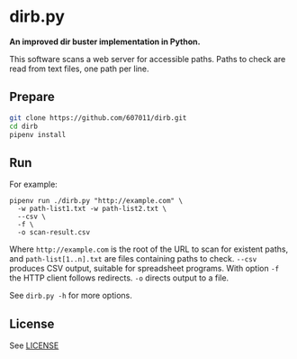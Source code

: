 # dirb.py

**An improved dir buster implementation in Python.**

This software scans a web server for accessible paths. Paths to check are read from text files, one path per line.

## Prepare

```bash
git clone https://github.com/607011/dirb.git
cd dirb
pipenv install
```

## Run

For example:

```
pipenv run ./dirb.py "http://example.com" \
  -w path-list1.txt -w path-list2.txt \
  --csv \
  -f \
  -o scan-result.csv
```

Where `http://example.com` is the root of the URL to scan for existent paths, and `path-list[1..n].txt` are files containing paths to check. `--csv` produces CSV output, suitable for spreadsheet programs. With option `-f` the HTTP client follows redirects. `-o` directs output to a file.

See `dirb.py -h` for more options.


## License

See [LICENSE](LICENSE)
